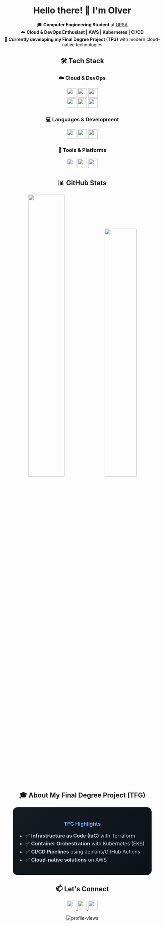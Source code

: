 <div align="center">

# Hello there! 👋 I'm **Olver**  

🎓 **Computer Engineering Student** at [UPSA](https://www.upsa.edu.bo)  
☁️ **Cloud & DevOps Enthusiast | AWS | Kubernetes | CI/CD**  
🚀 **Currently developing my Final Degree Project (TFG)** with modern cloud-native technologies  

## 🛠️ **Tech Stack**  

### ☁️ **Cloud & DevOps**  
<p align="center">
  <img src="https://img.shields.io/badge/AWS-232F3E?style=for-the-badge&logo=amazon-aws&logoColor=white" height="30">
  <img src="https://img.shields.io/badge/Kubernetes-326CE5?style=for-the-badge&logo=kubernetes&logoColor=white" height="30">
  <img src="https://img.shields.io/badge/Terraform-623CE4?style=for-the-badge&logo=terraform&logoColor=white" height="30">
  <br>
  <img src="https://img.shields.io/badge/Docker-2496ED?style=for-the-badge&logo=docker&logoColor=white" height="30">
  <img src="https://img.shields.io/badge/Jenkins-D24939?style=for-the-badge&logo=jenkins&logoColor=white" height="30">
  <img src="https://img.shields.io/badge/GitHub_Actions-2088FF?style=for-the-badge&logo=github-actions&logoColor=white" height="30">
</p>

### 💻 **Languages & Development**  
<p align="center">
  <img src="https://img.shields.io/badge/Python-3776AB?style=for-the-badge&logo=python&logoColor=white" height="30">
  <img src="https://img.shields.io/badge/JavaScript-F7DF1E?style=for-the-badge&logo=javascript&logoColor=black" height="30">
  <img src="https://img.shields.io/badge/Bash-4EAA25?style=for-the-badge&logo=gnu-bash&logoColor=white" height="30">
</p>

### 🔧 **Tools & Platforms**  
<p align="center">
  <img src="https://img.shields.io/badge/Git-F05032?style=for-the-badge&logo=git&logoColor=white" height="30">
  <img src="https://img.shields.io/badge/GitHub_Copilot-1F1E1E?style=for-the-badge&logo=github&logoColor=white" height="30">
  <img src="https://img.shields.io/badge/VS_Code-007ACC?style=for-the-badge&logo=visual-studio-code&logoColor=white" height="30">
</p>

## 📊 **GitHub Stats**  
<p align="center">
  <img src="https://github-readme-stats.vercel.app/api?username=Olversin&show_icons=true&theme=radical&hide_border=true&bg_color=00000000&text_color=58a6ff&icon_color=58a6ff&title_color=58a6ff&border_radius=15" width="48%">
  <img src="https://github-readme-stats.vercel.app/api/top-langs/?username=Olversin&layout=compact&theme=radical&hide_border=true&bg_color=00000000&text_color=58a6ff&title_color=58a6ff&border_radius=15" width="45%">
</p>

## 🎓 **About My Final Degree Project (TFG)**  
<p align="center">
  <div style="background: linear-gradient(135deg, #161b22 0%, #0d1117 100%); padding: 20px; border-radius: 15px; width: 80%; margin: 0 auto;">
    <h3 style="color: #58a6ff; margin-bottom: 15px;">TFG Highlights</h3>
    <ul style="text-align: left; color: #c9d1d9; font-size: 16px; line-height: 1.6; padding-left: 20px;">
      <li>✅ <strong>Infrastructure as Code (IaC)</strong> with Terraform</li>
      <li>✅ <strong>Container Orchestration</strong> with Kubernetes (EKS)</li>
      <li>✅ <strong>CI/CD Pipelines</strong> using Jenkins/GitHub Actions</li>
      <li>✅ <strong>Cloud-native solutions</strong> on AWS</li>
    </ul>
  </div>
</p>

## 📫 **Let's Connect**  
<p align="center">
  <a href="mailto:your.email@example.com">
    <img src="https://img.shields.io/badge/Gmail-D14836?style=for-the-badge&logo=gmail&logoColor=white" height="30">
  </a>
  <a href="https://linkedin.com/in/yourprofile">
    <img src="https://img.shields.io/badge/LinkedIn-0077B5?style=for-the-badge&logo=linkedin&logoColor=white" height="30">
  </a>
  <a href="https://github.com/Olversin">
    <img src="https://img.shields.io/badge/GitHub-181717?style=for-the-badge&logo=github&logoColor=white" height="30">
  </a>
</p>

<p align="center">
  <img src="https://komarev.com/ghpvc/?username=Olversin&label=Profile%20views&color=58a6ff&style=for-the-badge" alt="profile-views">
</p>

</div>
